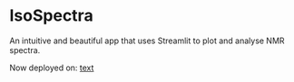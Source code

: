# IsoSpectra
An intuitive and beautiful app that uses Streamlit to plot and analyse NMR spectra.

Now deployed on: [text](https://isospectra.streamlit.app/)